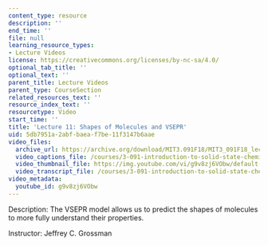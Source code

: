 ```yaml
---
content_type: resource
description: ''
end_time: ''
file: null
learning_resource_types:
- Lecture Videos
license: https://creativecommons.org/licenses/by-nc-sa/4.0/
optional_tab_title: ''
optional_text: ''
parent_title: Lecture Videos
parent_type: CourseSection
related_resources_text: ''
resource_index_text: ''
resourcetype: Video
start_time: ''
title: 'Lecture 11: Shapes of Molecules and VSEPR'
uid: 5db7951a-2abf-baea-f7be-11f3147b6aae
video_files:
  archive_url: https://archive.org/download/MIT3.091F18/MIT3_091F18_lec11_300k.mp4
  video_captions_file: /courses/3-091-introduction-to-solid-state-chemistry-fall-2018/g9v8zj6VObw_captions.webvtt
  video_thumbnail_file: https://img.youtube.com/vi/g9v8zj6VObw/default.jpg
  video_transcript_file: /courses/3-091-introduction-to-solid-state-chemistry-fall-2018/g9v8zj6VObw_transcript.pdf
video_metadata:
  youtube_id: g9v8zj6VObw
---
```


Description: The VSEPR model allows us to predict the shapes of molecules to more fully understand their properties.

Instructor: Jeffrey C. Grossman


